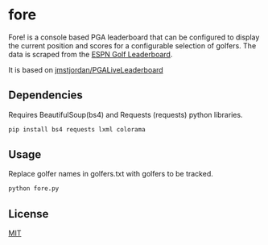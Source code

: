 # fore
Fore! is a console based PGA leaderboard that can be configured to display the current position and scores for a configurable selection of golfers. The data is scraped from the [ESPN Golf Leaderboard](https://www.espn.com/golf/leaderboard).

It is based on [jmstjordan/PGALiveLeaderboard](https://github.com/jmstjordan/PGALiveLeaderboard)

## Dependencies
Requires BeautifulSoup(bs4) and Requests (requests) python libraries.

```bash
pip install bs4 requests lxml colorama
```

## Usage
Replace golfer names in golfers.txt with golfers to be tracked.

```bash
python fore.py
```

## License
[MIT](https://choosealicense.com/licenses/mit/)